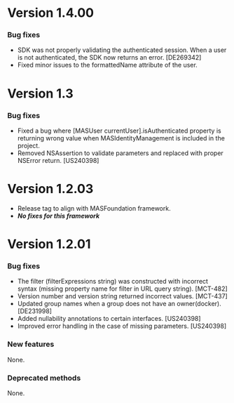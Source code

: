 # Version 1.4.00

### Bug fixes
- SDK was not properly validating the authenticated session. When a user is not authenticated, the SDK now returns an error. [DE269342]
- Fixed minor issues to the formattedName attribute of the user.

# Version 1.3

### Bug fixes
- Fixed a bug where [MASUser currentUser].isAuthenticated property is returning wrong value when MASIdentityManagement is included in the project.
- Removed NSAssertion to validate parameters and replaced with proper NSError return. [US240398]


# Version 1.2.03

- Release tag to align with MASFoundation framework.
- ***No fixes for this framework***

# Version 1.2.01

### Bug fixes
- The filter (filterExpressions string) was constructed with incorrect syntax (missing property name for filter in URL query string).  [MCT-482]
- Version number and version string returned incorrect values. [MCT-437]
- Updated group names when a group does not have an owner(docker). [DE231998]
- Added nullability annotations to certain interfaces. [US240398]
- Improved error handling in the case of missing parameters. [US240398]


### New features

None.

### Deprecated methods

None.



 [mag]: https://docops.ca.com/mag
 [mas.ca.com]: http://mas.ca.com/
 [docs]: http://mas.ca.com/docs/
 [blog]: http://mas.ca.com/blog/

 [releases]: ../../releases
 [contributing]: /CONTRIBUTING.md
 [license-link]: /LICENSE

